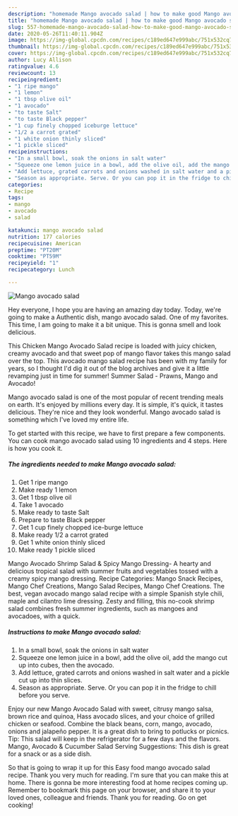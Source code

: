 ```yaml
---
description: "homemade Mango avocado salad | how to make good Mango avocado salad"
title: "homemade Mango avocado salad | how to make good Mango avocado salad"
slug: 557-homemade-mango-avocado-salad-how-to-make-good-mango-avocado-salad
date: 2020-05-26T11:40:11.904Z
image: https://img-global.cpcdn.com/recipes/c189ed647e999abc/751x532cq70/mango-avocado-salad-recipe-main-photo.jpg
thumbnail: https://img-global.cpcdn.com/recipes/c189ed647e999abc/751x532cq70/mango-avocado-salad-recipe-main-photo.jpg
cover: https://img-global.cpcdn.com/recipes/c189ed647e999abc/751x532cq70/mango-avocado-salad-recipe-main-photo.jpg
author: Lucy Allison
ratingvalue: 4.6
reviewcount: 13
recipeingredient:
- "1 ripe mango"
- "1 lemon"
- "1 tbsp olive oil"
- "1 avocado"
- "to taste Salt"
- "to taste Black pepper"
- "1 cup finely chopped iceburge lettuce"
- "1/2 a carrot grated"
- "1 white onion thinly sliced"
- "1 pickle sliced"
recipeinstructions:
- "In a small bowl, soak the onions in salt water"
- "Squeeze one lemon juice in a bowl, add the olive oil, add the mango cut up into cubes, then the avocado."
- "Add lettuce, grated carrots and onions washed in salt water and a pickle cut up into thin slices."
- "Season as appropriate. Serve. Or you can pop it in the fridge to chill before you serve."
categories:
- Recipe
tags:
- mango
- avocado
- salad

katakunci: mango avocado salad 
nutrition: 177 calories
recipecuisine: American
preptime: "PT20M"
cooktime: "PT59M"
recipeyield: "1"
recipecategory: Lunch

---
```



![Mango avocado salad](https://img-global.cpcdn.com/recipes/c189ed647e999abc/751x532cq70/mango-avocado-salad-recipe-main-photo.jpg)

Hey everyone, I hope you are having an amazing day today. Today, we're going to make a Authentic dish, mango avocado salad. One of my favorites. This time, I am going to make it a bit unique. This is gonna smell and look delicious.

This Chicken Mango Avocado Salad recipe is loaded with juicy chicken, creamy avocado and that sweet pop of mango flavor takes this mango salad over the top. This avocado mango salad recipe has been with my family for years, so I thought I&#39;d dig it out of the blog archives and give it a little revamping just in time for summer! Summer Salad - Prawns, Mango and Avocado!

Mango avocado salad is one of the most popular of recent trending meals on earth. It's enjoyed by millions every day. It is simple, it's quick, it tastes delicious. They're nice and they look wonderful. Mango avocado salad is something which I've loved my entire life.


To get started with this recipe, we have to first prepare a few components. You can cook mango avocado salad using 10 ingredients and 4 steps. Here is how you cook it.

<!--inarticleads1-->

##### The ingredients needed to make Mango avocado salad:

1. Get 1 ripe mango
1. Make ready 1 lemon
1. Get 1 tbsp olive oil
1. Take 1 avocado
1. Make ready to taste Salt
1. Prepare to taste Black pepper
1. Get 1 cup finely chopped ice-burge lettuce
1. Make ready 1/2 a carrot grated
1. Get 1 white onion thinly sliced
1. Make ready 1 pickle sliced


Mango Avocado Shrimp Salad &amp; Spicy Mango Dressing- A hearty and delicious tropical salad with summer fruits and vegetables tossed with a creamy spicy mango dressing. Recipe Categories: Mango Snack Recipes, Mango Chef Creations, Mango Salad Recipes, Mango Chef Creations. The best, vegan avocado mango salad recipe with a simple Spanish style chili, maple and cilantro lime dressing. Zesty and filling, this no-cook shrimp salad combines fresh summer ingredients, such as mangoes and avocadoes, with a quick. 

<!--inarticleads2-->

##### Instructions to make Mango avocado salad:

1. In a small bowl, soak the onions in salt water
1. Squeeze one lemon juice in a bowl, add the olive oil, add the mango cut up into cubes, then the avocado.
1. Add lettuce, grated carrots and onions washed in salt water and a pickle cut up into thin slices.
1. Season as appropriate. Serve. Or you can pop it in the fridge to chill before you serve.


Enjoy our new Mango Avocado Salad with sweet, citrusy mango salsa, brown rice and quinoa, Hass avocado slices, and your choice of grilled chicken or seafood. Combine the black beans, corn, mango, avocado, onions and jalapeño pepper. It is a great dish to bring to potlucks or picnics. Tip: This salad will keep in the refrigerator for a few days and the flavors. Mango, Avocado &amp; Cucumber Salad Serving Suggestions: This dish is great for a snack or as a side dish. 

So that is going to wrap it up for this Easy food mango avocado salad recipe. Thank you very much for reading. I'm sure that you can make this at home. There is gonna be more interesting food at home recipes coming up. Remember to bookmark this page on your browser, and share it to your loved ones, colleague and friends. Thank you for reading. Go on get cooking!
